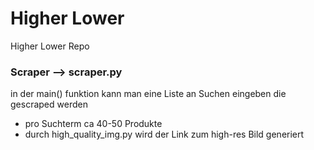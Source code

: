 # Higher Lower
Higher Lower Repo

### Scraper --> scraper.py

in der main() funktion kann man eine Liste an Suchen eingeben die gescraped werden
- pro Suchterm ca 40-50 Produkte
- durch high_quality_img.py wird der Link zum high-res Bild generiert
